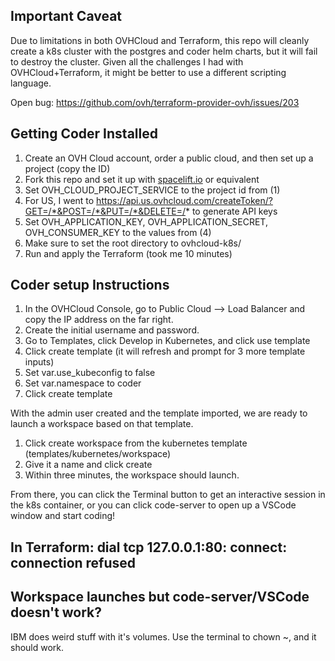 ## Important Caveat

Due to limitations in both OVHCloud and Terraform, this repo will cleanly create a k8s cluster with the postgres and coder helm charts, but it will fail to destroy the cluster. Given all the challenges I had with OVHCloud+Terraform, it might be better to use a different scripting language.

Open bug: https://github.com/ovh/terraform-provider-ovh/issues/203

## Getting Coder Installed

1. Create an OVH Cloud account, order a public cloud, and then set up a project (copy the ID)
2. Fork this repo and set it up with [spacelift.io](https://spacelift.io/) or equivalent
3. Set OVH_CLOUD_PROJECT_SERVICE to the project id from (1)
4. For US, I went to https://api.us.ovhcloud.com/createToken/?GET=/*&POST=/*&PUT=/*&DELETE=/* to generate API keys
5. Set OVH_APPLICATION_KEY, OVH_APPLICATION_SECRET, OVH_CONSUMER_KEY to the values from (4)
6. Make sure to set the root directory to ovhcloud-k8s/
4. Run and apply the Terraform (took me 10 minutes)

## Coder setup Instructions

1. In the OVHCloud Console, go to Public Cloud --> Load Balancer and copy the IP address on the far right.
2. Create the initial username and password.
3. Go to Templates, click Develop in Kubernetes, and click use template
4. Click create template (it will refresh and prompt for 3 more template inputs)
5. Set var.use_kubeconfig to false 
6. Set var.namespace to coder
7. Click create template

With the admin user created and the template imported, we are ready to launch a workspace based on that template.

1. Click create workspace from the kubernetes template (templates/kubernetes/workspace)
2. Give it a name and click create
3. Within three minutes, the workspace should launch.

From there, you can click the Terminal button to get an interactive session in the k8s container, or you can click code-server to open up a VSCode window and start coding!

## In Terraform: dial tcp 127.0.0.1:80: connect: connection refused


## Workspace launches but code-server/VSCode doesn't work?

IBM does weird stuff with it's volumes. Use the terminal to chown ~, and it should work.